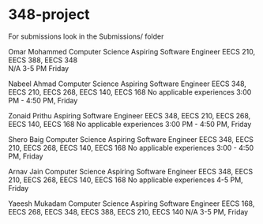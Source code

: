 # 348-project

For submissions look in the Submissions/ folder



Omar Mohammed 
Computer Science 
Aspiring Software Engineer
EECS 210, EECS 388, EECS 348  
N/A
3-5 PM Friday 


Nabeel Ahmad
Computer Science
Aspiring Software Engineer
EECS 348, EECS 210, EECS 268, EECS 140, EECS 168
No applicable experiences
3:00 PM - 4:50 PM, Friday


Zonaid Prithu
Aspiring Software Engineer
EECS 348, EECS 210, EECS 268, EECS 140, EECS 168
No applicable experiences
3:00 PM - 4:50 PM, Friday


Shero Baig
Computer Science
Aspiring Software Engineer
EECS 348, EECS 210, EECS 268, EECS 140, EECS 168
No applicable experiences
3:00 - 4:50 PM, Friday

Arnav Jain
Computer Science
Aspiring Software Engineer
EECS 348, EECS 210, EECS 268, EECS 140, EECS 168
No applicable experiences
4-5 PM, Friday

Yaeesh Mukadam
Computer Science
Aspiring Software Engineer
EECS 168, EECS 268, EECS 348, EECS 388, EECS 210, EECS 140
N/A
3-5 PM, Friday
